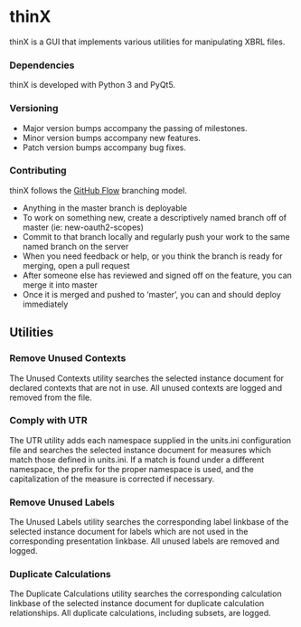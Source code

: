 thinX
=====

thinX is a GUI that implements various utilities for manipulating XBRL files.


### Dependencies

thinX is developed with Python 3 and PyQt5.


### Versioning

* Major version bumps accompany the passing of milestones.
* Minor version bumps accompany new features.
* Patch version bumps accompany bug fixes.


### Contributing

thinX follows the [GitHub Flow][1] branching model.

* Anything in the master branch is deployable
* To work on something new, create a descriptively named branch off of master (ie: new-oauth2-scopes)
* Commit to that branch locally and regularly push your work to the same named branch on the server
* When you need feedback or help, or you think the branch is ready for merging, open a pull request
* After someone else has reviewed and signed off on the feature, you can merge it into master
* Once it is merged and pushed to ‘master’, you can and should deploy immediately


Utilities
---------

### Remove Unused Contexts

The Unused Contexts utility searches the selected instance document for declared contexts that are not in use. All unused contexts are logged and removed from the file.


### Comply with UTR

The UTR utility adds each namespace supplied in the units.ini configuration file and searches the selected instance document for measures which match those defined in units.ini. If a match is found under a different namespace, the prefix for the proper namespace is used, and the capitalization of the measure is corrected if necessary.


### Remove Unused Labels

The Unused Labels utility searches the corresponding label linkbase of the selected instance document for labels which are not used in the corresponding presentation linkbase. All unused labels are removed and logged.


### Duplicate Calculations

The Duplicate Calculations utility searches the corresponding calculation linkbase of the selected instance document for duplicate calculation relationships. All duplicate calculations, including subsets, are logged.


[1]: http://scottchacon.com/2011/08/31/github-flow.html
